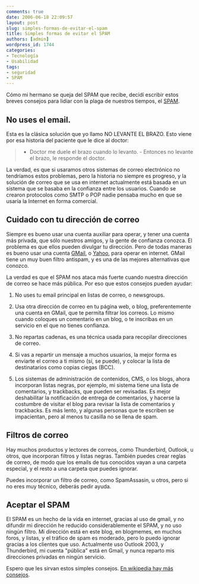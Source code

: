 ```yaml
---
comments: true
date: 2006-06-18 22:09:57
layout: post
slug: simples-formas-de-evitar-el-spam
title: Simples formas de evitar el SPAM
authors: [admin]
wordpress_id: 1744
categories:
- Tecnología
- Usabilidad
tags:
- seguridad
- SPAM
---
```


Cómo mi hermano se queja del SPAM que recibe, decidí escribir estos breves consejos para lidiar con la plaga de nuestros tiempos, el [SPAM](http://replay.web.archive.org/20071016191444/http://es.wikipedia.org/wiki/Spam).

## No uses el email.

Esta es la clásica solución que yo llamo NO LEVANTE EL BRAZO. Esto viene por esa historia del paciente que le dice al doctor:

> - Doctor me duele el brazo cuando lo levanto. - Entonces no levante el brazo, le responde el doctor.

La verdad, es que si usaramos otros sistemas de correo electrónico no tendríamos estos problemas, pero la historia no siempre es progreso, y la solución de correo que se usa en internet actualmente está basada en un sistema que se basaba en la confianza entre los usuarios. Cuando se crearon protocolos como SMTP o POP nadie pensaba mucho en que se usaría la Internet en forma comercial.


## Cuidado con tu dirección de correo

Siempre es bueno usar una cuenta auxiliar para operar, y tener una cuenta más privada, que sólo nuestros amigos, y la gente de confianza conozca. El problema es que ellos pueden divulgar tu dirección.
Pero de todas maneras es bueno usar una cuenta [GMail](http://replay.web.archive.org/20071016191444/http://www.gmail.com/), o [Yahoo](http://replay.web.archive.org/20071016191444/http://mail.yahoo.com/), para operar en internet. GMail tiene un muy buen filtro antispam, y es una de las mejores alternativas que conozco.

La verdad es que el SPAM nos ataca más fuerte cuando nuestra dirección de correo se hace más pública.
Por eso que estos consejos pueden ayudar:
	
  1. No uses tu email principal en listas de correo, o newsgroups.

	
  2. Usa otra dirección de correo en tu página web, o blog, preferentemente una cuenta en GMail, que te permita filtrar los correos. Lo mismo cuando coloques un comentario en un blog, o te inscribas en un servicio en el que no tienes confianza.

	
  3. No repartas cadenas, es una técnica usada para recopilar direcciones de correo.

	
  4. Si vas a repartir un mensaje a muchos usuarios, la mejor forma es enviarte el correo a ti mismo (sí, se puede), y colocar la lista de destinatarios como copias ciegas (BCC).

	
  5. Los sistemas de administración de contenidos, CMS, o los blogs, ahora incorporan listas negras, por ejemplo, mi sistema tiene una lista de comentarios, y trackbacks, que pueden ser revisadas. Es mejor deshabilitar la notificación de entrega de comentarios, y hacerse la costumbre de visitar el blog para revisar la lista de comentarios y trackbacks. Es más lento, y algunas personas que te escriben se impacientan, pero al menos tu casilla no se llena de spam.


## Filtros de correo


Hay muchos productos y lectores de correos, como Thunderbird, Outlook, u otros, que incorporan filtros y listas negras.
También puedes crear reglas de correo, de modo que los emails de tus conocidos vayan a una carpeta especial, y el resto a una carpeta que puedes ignorar.

Puedes incorporar un filtro de correo, como SpamAssasin, u otros, pero si no eres muy técnico, deberás pedir ayuda.


## Aceptar el SPAM


El SPAM es un hecho de la vida en internet, gracias al uso de gmail, y no difundir mi dirección he reducido considerablemente el SPAM, y no uso ningún filtro. Mi dirección está en este blog, en blogmemes, en muchos foros, y listas, y el tráfico de spam es moderado, pero lo puedo ignorar gracias a los clientes que uso.
Actualmente uso Outlook 2003, y Thunderbird, mi cuenta "pública" está en Gmail, y nunca reparto mis direcciones privadas en ningún servicio.

Espero que les sirvan estos simples consejos. [En wikipedia hay más consejos](http://replay.web.archive.org/20071016191444/http://es.wikipedia.org/wiki/Spam#Precauciones_para_evitar_el_correo_basura).


